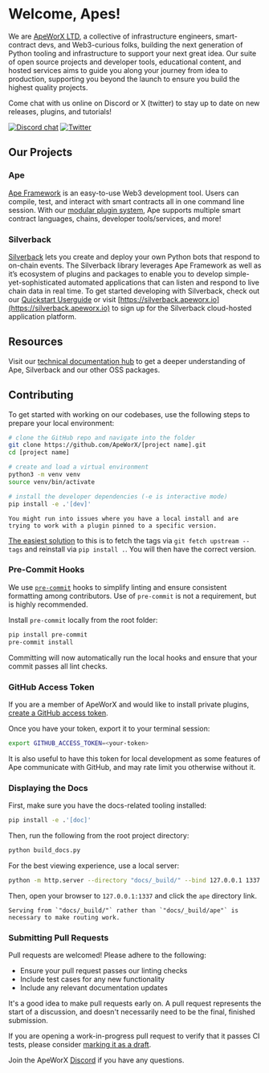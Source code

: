 # Welcome, Apes!

We are [ApeWorX LTD](https://apeworx.io), a collective of infrastructure engineers, smart-contract devs, and Web3-curious folks,
building the next generation of Python tooling and infrastructure to support your next great idea.
Our suite of open source projects and developer tools, educational content, and hosted services aims to guide you along your
journey from idea to production, supporting you beyond the launch to ensure you build the highest quality projects.

Come chat with us online on Discord or X (twitter) to stay up to date on new releases, plugins, and tutorials!

[![Discord chat][discord-badge]][discord-url]
[![Twitter][twitter-badge]][twitter-url]

## Our Projects

### Ape

[Ape Framework](https://apeworx.io/framework) is an easy-to-use Web3 development tool.
Users can compile, test, and interact with smart contracts all in one command line session.
With our [modular plugin system](https://docs.apeworx.io/ape/stable/userguides/quickstart.html#plugin-system),
Ape supports multiple smart contract languages, chains, developer tools/services, and more!

### Silverback

[Silverback](https://apeworx.io/silverback) lets you create and deploy your own Python bots that respond to on-chain events.
The Silverback library leverages Ape Framework as well as it’s ecosystem of plugins and packages to enable you to develop
simple-yet-sophisticated automated applications that can listen and respond to live chain data in real time.
To get started developing with Silverback, check out our [Quickstart Userguide](https://docs.apeworx.io/silverback/stable/userguides/quickstart)
or visit [https://silverback.apeworx.io](https://silverback.apeworx.io) to sign up for the Silverback cloud-hosted application platform.

## Resources

Visit our [technical documentation hub](https://docs.apeworx.io) to get a deeper understanding of Ape, Silverback and our other OSS packages.

<!-- Read our [academic platform](https://academy.apeworx.io/) will help you master Ape Framework with tutorials and challenges. -->

## Contributing

To get started with working on our codebases, use the following steps to prepare your local environment:

```bash
# clone the GitHub repo and navigate into the folder
git clone https://github.com/ApeWorX/[project name].git
cd [project name]

# create and load a virtual environment
python3 -m venv venv
source venv/bin/activate

# install the developer dependencies (-e is interactive mode)
pip install -e .'[dev]'
```

```{note}
You might run into issues where you have a local install and are trying to work with a plugin pinned to a specific version.
```

[The easiest solution](https://github.com/ApeWorX/ape/issues/90) to this is to fetch the tags via `git fetch upstream --tags` and reinstall via `pip install .`.
You will then have the correct version.

### Pre-Commit Hooks

We use [`pre-commit`](https://pre-commit.com/) hooks to simplify linting and ensure consistent formatting among contributors.
Use of `pre-commit` is not a requirement, but is highly recommended.

Install `pre-commit` locally from the root folder:

```bash
pip install pre-commit
pre-commit install
```

Committing will now automatically run the local hooks and ensure that your commit passes all lint checks.

### GitHub Access Token

If you are a member of ApeWorX and would like to install private plugins,
[create a GitHub access token](https://docs.github.com/en/authentication/keeping-your-account-and-data-secure/creating-a-personal-access-token).

Once you have your token, export it to your terminal session:

```bash
export GITHUB_ACCESS_TOKEN=<your-token>
```

It is also useful to have this token for local development as some features of Ape communicate with GitHub, and may rate limit you otherwise without it.

### Displaying the Docs
First, make sure you have the docs-related tooling installed:

```bash
pip install -e .'[doc]'
```

Then, run the following from the root project directory:

```bash
python build_docs.py
```

For the best viewing experience, use a local server:

```bash
python -m http.server --directory "docs/_build/" --bind 127.0.0.1 1337
```

Then, open your browser to `127.0.0.1:1337` and click the `ape` directory link.

```{note}
Serving from `"docs/_build/"` rather than `"docs/_build/ape"` is necessary to make routing work.
```

### Submitting Pull Requests

Pull requests are welcomed! Please adhere to the following:

- Ensure your pull request passes our linting checks
- Include test cases for any new functionality
- Include any relevant documentation updates

It's a good idea to make pull requests early on.
A pull request represents the start of a discussion, and doesn't necessarily need to be the final, finished submission.

If you are opening a work-in-progress pull request to verify that it passes CI tests, please consider
[marking it as a draft](https://help.github.com/en/github/collaborating-with-issues-and-pull-requests/about-pull-requests#draft-pull-requests).

Join the ApeWorX [Discord][discord-url] if you have any questions.


[discord-badge]: https://img.shields.io/discord/922917176040640612.svg?logo=discord&style=flat-square
[discord-url]: https://discord.gg/apeworx
[twitter-badge]: https://img.shields.io/twitter/follow/ApeFramework
[twitter-url]: https://x.com/ApeFramework
